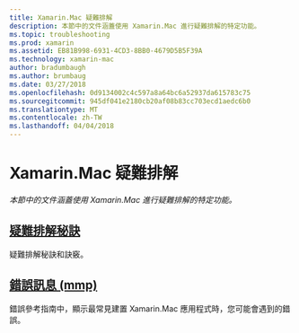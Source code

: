 ```yaml
---
title: Xamarin.Mac 疑難排解
description: 本節中的文件涵蓋使用 Xamarin.Mac 進行疑難排解的特定功能。
ms.topic: troubleshooting
ms.prod: xamarin
ms.assetid: EB81B998-6931-4CD3-8BB0-4679D5B5F39A
ms.technology: xamarin-mac
author: bradumbaugh
ms.author: brumbaug
ms.date: 03/27/2018
ms.openlocfilehash: 0d9134002c4c597a8a64bc6a52937da615783c75
ms.sourcegitcommit: 945df041e2180cb20af08b83cc703ecd1aedc6b0
ms.translationtype: MT
ms.contentlocale: zh-TW
ms.lasthandoff: 04/04/2018
---
```

# <a name="xamarinmac-troubleshooting"></a>Xamarin.Mac 疑難排解 

_本節中的文件涵蓋使用 Xamarin.Mac 進行疑難排解的特定功能。_

##  <a name="troubleshooting-tipsmactroubleshootingtroubleshootingmd"></a>[疑難排解秘訣](~/mac/troubleshooting/troubleshooting.md)

疑難排解秘訣和訣竅。

##  <a name="errors-messages-mmpmactroubleshootingmmp-errorsmd"></a>[錯誤訊息 (mmp)](~/mac/troubleshooting/mmp-errors.md)

錯誤參考指南中，顯示最常見建置 Xamarin.Mac 應用程式時，您可能會遇到的錯誤。

